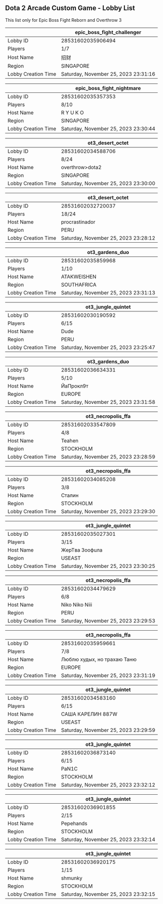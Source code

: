 ## Dota 2 Arcade Custom Game - Lobby List

This list only for Epic Boss Fight Reborn and Overthrow 3

|  | epic_boss_fight_challenger |
| ------ | ------ |
| Lobby ID | 28531602035906494 |
| Players | 1/7 |
| Host Name | 招财 |
| Region | SINGAPORE |
| Lobby Creation Time | Saturday, November 25, 2023 23:31:16 |


|  | epic_boss_fight_nightmare |
| ------ | ------ |
| Lobby ID | 28531602035357353 |
| Players | 8/10 |
| Host Name | R Y U K O |
| Region | SINGAPORE |
| Lobby Creation Time | Saturday, November 25, 2023 23:30:44 |


|  | ot3_desert_octet |
| ------ | ------ |
| Lobby ID | 28531602034588706 |
| Players | 8/24 |
| Host Name | overthrow>dota2 |
| Region | SINGAPORE |
| Lobby Creation Time | Saturday, November 25, 2023 23:30:00 |


|  | ot3_desert_octet |
| ------ | ------ |
| Lobby ID | 28531602032720037 |
| Players | 18/24 |
| Host Name | procrastinador |
| Region | PERU |
| Lobby Creation Time | Saturday, November 25, 2023 23:28:12 |


|  | ot3_gardens_duo |
| ------ | ------ |
| Lobby ID | 28531602035859968 |
| Players | 1/10 |
| Host Name | ATAKWEISHEN |
| Region | SOUTHAFRICA |
| Lobby Creation Time | Saturday, November 25, 2023 23:31:13 |


|  | ot3_jungle_quintet |
| ------ | ------ |
| Lobby ID | 28531602030190592 |
| Players | 6/15 |
| Host Name | Dude |
| Region | PERU |
| Lobby Creation Time | Saturday, November 25, 2023 23:25:47 |


|  | ot3_gardens_duo |
| ------ | ------ |
| Lobby ID | 28531602036634331 |
| Players | 5/10 |
| Host Name | ЙаПрокл9т |
| Region | EUROPE |
| Lobby Creation Time | Saturday, November 25, 2023 23:31:58 |


|  | ot3_necropolis_ffa |
| ------ | ------ |
| Lobby ID | 28531602033547809 |
| Players | 4/8 |
| Host Name | Teahen |
| Region | STOCKHOLM |
| Lobby Creation Time | Saturday, November 25, 2023 23:28:59 |


|  | ot3_necropolis_ffa |
| ------ | ------ |
| Lobby ID | 28531602034085208 |
| Players | 3/8 |
| Host Name | Сталин |
| Region | STOCKHOLM |
| Lobby Creation Time | Saturday, November 25, 2023 23:29:30 |


|  | ot3_jungle_quintet |
| ------ | ------ |
| Lobby ID | 28531602035027301 |
| Players | 3/15 |
| Host Name | ЖepTʙa Зooфuлa |
| Region | USEAST |
| Lobby Creation Time | Saturday, November 25, 2023 23:30:25 |


|  | ot3_necropolis_ffa |
| ------ | ------ |
| Lobby ID | 28531602034479629 |
| Players | 6/8 |
| Host Name | Niko Niko Niii |
| Region | PERU |
| Lobby Creation Time | Saturday, November 25, 2023 23:29:53 |


|  | ot3_necropolis_ffa |
| ------ | ------ |
| Lobby ID | 28531602035959661 |
| Players | 7/8 |
| Host Name | Люблю худых, но трахаю Таню |
| Region | EUROPE |
| Lobby Creation Time | Saturday, November 25, 2023 23:31:19 |


|  | ot3_jungle_quintet |
| ------ | ------ |
| Lobby ID | 28531602034583160 |
| Players | 6/15 |
| Host Name | САША КАРЕЛИН 887W |
| Region | USEAST |
| Lobby Creation Time | Saturday, November 25, 2023 23:29:59 |


|  | ot3_jungle_quintet |
| ------ | ------ |
| Lobby ID | 28531602036873140 |
| Players | 6/15 |
| Host Name | PaN1C |
| Region | STOCKHOLM |
| Lobby Creation Time | Saturday, November 25, 2023 23:32:12 |


|  | ot3_jungle_quintet |
| ------ | ------ |
| Lobby ID | 28531602036901855 |
| Players | 2/15 |
| Host Name | Pepehands |
| Region | STOCKHOLM |
| Lobby Creation Time | Saturday, November 25, 2023 23:32:14 |


|  | ot3_jungle_quintet |
| ------ | ------ |
| Lobby ID | 28531602036920175 |
| Players | 1/15 |
| Host Name | shmunky |
| Region | STOCKHOLM |
| Lobby Creation Time | Saturday, November 25, 2023 23:32:15 |


